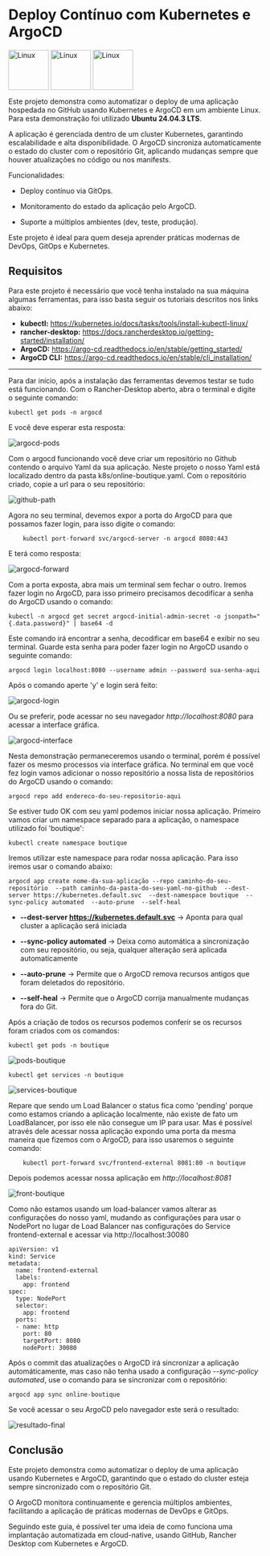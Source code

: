 # Deploy Contínuo com Kubernetes e ArgoCD

<img align="center" alt="Linux" width="80px" height="80px" src="https://cdn.jsdelivr.net/gh/devicons/devicon@latest/icons/kubernetes/kubernetes-original.svg"/> <img align="center" alt="Linux" width="80px" height="80px" src="https://cdn.jsdelivr.net/gh/devicons/devicon@latest/icons/argocd/argocd-original-wordmark.svg"/> <img align="center" alt="Linux" width="80px" height="80px" src="https://cdn.jsdelivr.net/gh/devicons/devicon@latest/icons/linux/linux-original.svg"/>


Este projeto demonstra como automatizar o deploy de uma aplicação hospedada no GitHub usando Kubernetes e ArgoCD em um ambiente Linux. Para esta demonstração foi utilizado **Ubuntu 24.04.3 LTS**.

A aplicação é gerenciada dentro de um cluster Kubernetes, garantindo escalabilidade e alta disponibilidade. O ArgoCD sincroniza automaticamente o estado do cluster com o repositório Git, aplicando mudanças sempre que houver atualizações no código ou nos manifests.

Funcionalidades:

- Deploy contínuo via GitOps.

- Monitoramento do estado da aplicação pelo ArgoCD.

- Suporte a múltiplos ambientes (dev, teste, produção).

Este projeto é ideal para quem deseja aprender práticas modernas de DevOps, GitOps e Kubernetes.


## Requisitos

Para este projeto é necessário que você tenha instalado na sua máquina algumas ferramentas, para isso basta seguir os tutoriais descritos nos links abaixo:

- **kubectl:** <a>https://kubernetes.io/docs/tasks/tools/install-kubectl-linux/</a>
- **rancher-desktop:** <a>https://docs.rancherdesktop.io/getting-started/installation/</a>
- **ArgoCD:** <a>https://argo-cd.readthedocs.io/en/stable/getting_started/</a>
- **ArgoCD CLI:** <a>https://argo-cd.readthedocs.io/en/stable/cli_installation/</a>


***

Para dar início, após a instalação das ferramentas devemos testar se tudo está funcionando. Com o Rancher-Desktop aberto, abra o terminal e digite o seguinte comando:

    kubectl get pods -n argocd

E você deve esperar esta resposta:

![argocd-pods](images/argocd-pods.png)

Com o argocd funcionando você deve criar um repositório no Github contendo o arquivo Yaml da sua aplicação. Neste projeto o nosso Yaml está localizado dentro da pasta k8s/online-boutique.yaml.
Com o repositório criado, copie a url para o seu repositório:




![github-path](images/github-path.png)


Agora no seu terminal, devemos expor a porta do ArgoCD para que possamos fazer login, para isso digite o comando:

        kubectl port-forward svc/argocd-server -n argocd 8080:443

E terá como resposta: 

![argocd-forward](images/argocd-forward.png)

Com a porta exposta, abra mais um terminal sem fechar o outro. Iremos fazer login no ArgoCD, para isso primeiro precisamos decodificar a senha do ArgoCD usando o comando:

    kubectl -n argocd get secret argocd-initial-admin-secret -o jsonpath="{.data.password}" | base64 -d

Este comando irá encontrar a senha, decodificar em base64 e exibir no seu terminal. Guarde esta senha para poder fazer login no ArgoCD usando o seguinte comando:

    argocd login localhost:8080 --username admin --password sua-senha-aqui

Após o comando aperte 'y' e login será feito:

![argocd-login](images/argocd-login.png) 


Ou se preferir, pode acessar no seu navegador *http://localhost:8080* para acessar a interface gráfica.

![argocd-interface](images/argocd-interface.png)

Nesta demonstração permaneceremos usando o terminal, porém é possível fazer os mesmo processos via interface gráfica.
No terminal em que você fez login vamos adicionar o nosso repositório a nossa lista de repositórios do ArgoCD usando o comando:

    argocd repo add endereco-do-seu-repositorio-aqui

Se estiver tudo OK com seu yaml podemos iniciar nossa aplicação. Primeiro vamos criar um namespace separado para a aplicação, o namespace utilizado foi 'boutique':

    kubectl create namespace boutique

Iremos utilizar este namespace para rodar nossa aplicação. Para isso iremos usar o comando abaixo:

    argocd app create nome-da-sua-aplicação --repo caminho-do-seu-repositório  --path caminho-da-pasta-do-seu-yaml-no-github  --dest-server https://kubernetes.default.svc  --dest-namespace boutique  --sync-policy automated  --auto-prune  --self-heal
        
 - **--dest-server https://kubernetes.default.svc** -> Aponta para qual cluster a aplicação será iniciada 

 - **--sync-policy automated** -> Deixa como automática a sincronização com seu repositório, ou seja, qualquer alteração será aplicada automaticamente

 - **--auto-prune** -> Permite que o ArgoCD remova recursos antigos que foram deletados do repositório.

 - **--self-heal** -> Permite que o ArgoCD corrija manualmente mudanças fora do Git.

Após a criação de todos os recursos podemos conferir se os recursos foram criados com os comandos:

    kubectl get pods -n boutique
        

![pods-boutique](images/pods-boutique.png)


    kubectl get services -n boutique 


![services-boutique](images/services-boutique.png) 


        
Repare que sendo um Load Balancer o status fica como 'pending' porque como estamos criando a aplicação localmente, não existe de fato um LoadBalancer, por isso ele não consegue um IP para usar. Mas é possível através dele acessar nossa aplicação expondo uma porta da mesma maneira que fizemos com o ArgoCD, para isso usaremos o seguinte comando:

        kubectl port-forward svc/frontend-external 8081:80 -n boutique


Depois podemos acessar nossa aplicação em *http://localhost:8081*

![front-boutique](images/front-boutique.png)

Como não estamos usando um load-balancer vamos alterar as configurações do nosso yaml, mudando as configurações para usar o NodePort no lugar de Load Balancer nas configurações do Service frontend-external e acessar via http://localhost:30080


    apiVersion: v1
    kind: Service
    metadata:
      name: frontend-external
      labels:
        app: frontend
    spec:
      type: NodePort
      selector:
        app: frontend
      ports:
      - name: http
        port: 80
        targetPort: 8080
        nodePort: 30080

Após o commit das atualizações o ArgoCD irá sincronizar a aplicação automáticamente, mas caso não tenha usado a configuração *--sync-policy automated*, use o comando para se sincronizar com o repositório:

    argocd app sync online-boutique

Se você acessar o seu ArgoCD pelo navegador este será o resultado:


![resultado-final](images/resultado-final.png)


## Conclusão

Este projeto demonstra como automatizar o deploy de uma aplicação usando Kubernetes e ArgoCD, garantindo que o estado do cluster esteja sempre sincronizado com o repositório Git.

O ArgoCD monitora continuamente e gerencia múltiplos ambientes, facilitando a aplicação de práticas modernas de DevOps e GitOps.

Seguindo este guia, é possível ter uma ideia de como funciona uma implantação automatizada em cloud-native, usando GitHub, Rancher Desktop com Kubernetes e ArgoCD.
